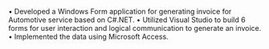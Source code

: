 •	Developed a Windows Form application for generating invoice for Automotive service based on C#.NET.
•	Utilized Visual Studio to build 6 forms for user interaction and logical communication to generate an invoice.
•	Implemented the data using Microsoft Access.

